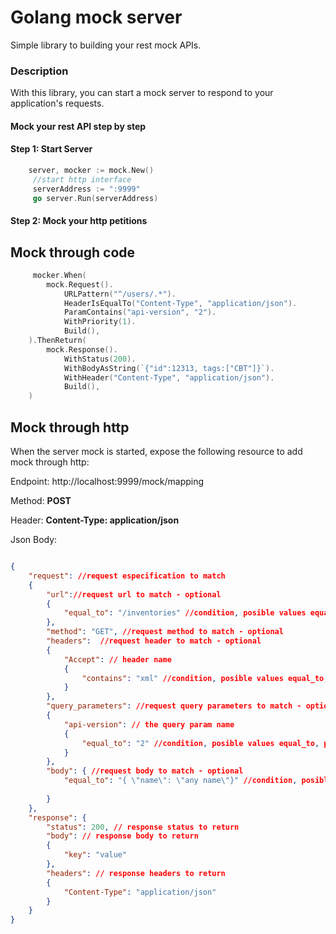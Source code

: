 # Golang mock server

Simple library to building your rest mock APIs. 


### Description


With this library, you can start a mock server to respond to your application's requests.

#### Mock your rest API step by step


#### Step 1: Start Server

```go
    server, mocker := mock.New()
     //start http interface
     serverAddress := ":9999"
     go server.Run(serverAddress)
```

#### Step 2: Mock your http petitions


## Mock through code
```go
     mocker.When(
        mock.Request().
            URLPattern("^/users/.*").
            HeaderIsEqualTo("Content-Type", "application/json").
            ParamContains("api-version", "2").
            WithPriority(1).
            Build(),
    ).ThenReturn(
        mock.Response().
            WithStatus(200).
            WithBodyAsString(`{"id":12313, tags:["CBT"]}`).
            WithHeader("Content-Type", "application/json").
            Build(),
    )
```

## Mock through http

When the server mock is started, expose the following resource to add mock through http:

Endpoint: http://localhost:9999/mock/mapping

Method: **POST**

Header: **Content-Type: application/json**

Json Body:

```json

{
    "request": //request especification to match
    { 
        "url"://request url to match - optional
        { 
            "equal_to": "/inventories" //condition, posible values equal_to, pattern, contains 
        },
        "method": "GET", //request method to match - optional
        "headers":  //request header to match - optional
        {
            "Accept": // header name
            { 
                "contains": "xml" //condition, posible values equal_to, pattern, contains 
            }
        },
        "query_parameters": //request query parameters to match - optional 
        {
            "api-version": // the query param name 
            {
                "equal_to": "2" //condition, posible values equal_to, pattern, contains 
            }
        },
        "body": { //request body to match - optional
            "equal_to": "{ \"name\": \"any name\"}" //condition, posible values equal_to, pattern, contains   
            
        }
    },
    "response": {
        "status": 200, // response status to return
        "body": // response body to return
        {
            "key": "value"
        },
        "headers": // response headers to return
        {
            "Content-Type": "application/json"
        }
    }
}

```
